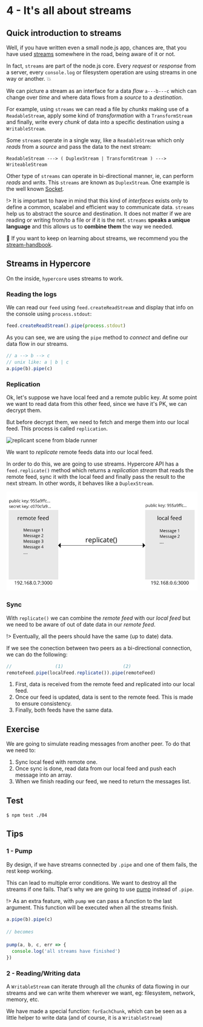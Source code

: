 # 4 - It's all about streams 

## Quick introduction to streams

Well, if you have written even a small node.js app, chances are, that you have used [streams](https://nodejs.org/api/stream.html) somewhere in the road, being aware of it or not.

In fact, `streams` are part of the node.js core. Every _request_ or _response_ from a server, every `console.log` or filesystem operation are using streams in one way or another. :boom:

We can picture a stream as an interface for a data _flow_ `a---b---c` which can change over _time_ and where data flows from a _source_ to a _destination_. 

For example, using `streams` we can read a file by _chunks_ making use of a `ReadableStream`, apply some kind of _transformation_ with a `TransformStream` and finally, write every _chunk_ of data into a specific destination using a `WritableStream`. 

Some `streams` operate in a single way, like a `ReadableStream` which only _reads_ from a _source_ and pass the data to the next stream:

```
ReadableStream ---> ( DuplexStream | TransformStream ) ---> WriteableStream
```

Other type of `streams` can operate in bi-directional manner, ie, can perform _reads_ and _writs_. This `streams` are known as `DuplexStream`. One example is the well known [Socket](https://nodejs.org/api/net.html#net_new_net_socket_options).

!> It is important to have in mind that this kind of _interfaces_ exists only to define a common, scalabel and efficient way to communicate data. `streams` help us to abstract the source and destination. It does not matter if we are reading or writing from/to a file or if it is the net. `streams` **speaks a unique language** and this allows us to **combine them** the way we needed.

:link: If you want to keep on learning about streams, we recommend you the 
[stream-handbook](https://github.com/substack/stream-handbook).

## Streams in Hypercore

On the inside, `hypercore` uses streams to work.

### Reading the logs 

We can read our `feed` using `feed.createReadStream` and display that info on the console using `process.stdout`:

```javascript
feed.createReadStream().pipe(process.stdout)
```

As you can see, we are using the `pipe` method to _connect_ and define our data flow in our streams.

```javascript
// a --> b --> c
// unix like: a | b | c
a.pipe(b).pipe(c)
```

### Replication 

Ok, let's suppose we have local feed and a remote public key. At some point we want to read data from this other feed, since we have it's PK, we can decrypt them.

But before decrypt them, we need to fetch and merge them into our local feed. This process is called `replication`.

![replicant scene from blade runner](https://media.giphy.com/media/xtpNfxNz7rTSo/giphy.gif)

We want to _replicate_ remote feeds data into our local feed.

In order to do this, we are going to use streams. Hypercore API has a `feed.replicate()` method which returns a _replication stream_ that reads the remote feed, sync it with the local feed and finally pass the result to the next stream. In other words, it behaves like a `DuplexStream`.

![replicate](images/replicate.png)

### Sync 

With `replicate()` we can combine the _remote feed_ with our _local feed_ but we need to be aware of out of date data in our _remote feed_.

!> Eventually, all the peers should have the same (up to date) data.

If we see the conection between two peers as a bi-directional connection, we can do the following:
```javascript
//                (1)                      (2)
remoteFeed.pipe(localFeed.replicate()).pipe(remoteFeed)
```
1. First, data is received from the remote feed and replicated into our local feed.
2. Once our feed is updated, data is sent to the remote feed. This is made to ensure consistency.
3. Finally, both feeds have the same data.

## Exercise 

We are going to simulate reading messages from another peer. To do that we need to:

1. Sync local feed with remote one.
2. Once sync is done, read data from our local feed and push each message into an array.
3. When we finish reading our feed, we need to return the messages list.

## Test

```
$ npm test ./04
```

## Tips

### 1 - Pump

By design, if we have streams connected by `.pipe` and one of them fails, the rest keep working.

This can lead to multiple error conditions. We want to destroy all the streams if one fails. That's why we are going to use 
[pump](/pump) instead of `.pipe`.

!> As an extra feature, with `pump` we can pass a function to the last argument. This function will be executed when all the streams finish.

```javascript
a.pipe(b).pipe(c)

// becomes

pump(a, b, c, err => {
  console.log('all streams have finished')
})
```

### 2 - Reading/Writing data 

A `WritableStream` can iterate through all the _chunks_ of data flowing in our streams and we can write them wherever we want, eg: filesystem, network, memory, etc. 

We have made a special function: `forEachChunk`, which can be seen as a little helper to write data (and of course, it is a `WritableStream`)
